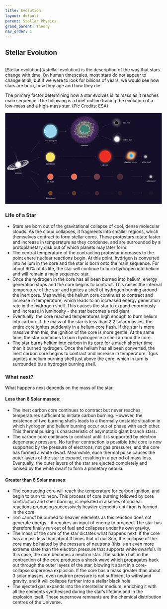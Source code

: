 ```yaml
---
title: Evolution
layout: default
parent: Stellar Physics
grand_parent: Theory
nav_order: 1
---
```


## Stellar Evolution

<br />
[Stellar evolution](#stellar-evolution) is the description of the way that stars change with time. On human timescales, most stars do not appear to change at all, but if we were to look for billions of years, we would see how stars are born, how they age and how they die.

The primary factor determining how a star evolves is its mass as it reaches main sequence. The following is a brief outline tracing the evolution of a low-mass and a high-mass star. (Pic Credits: [ESA](https://www.esa.int/))

![Stellar Evolution](../../assets/images/theory/stellar%20physics/evolution/stellar%20evolution.jpg)

### Life of a Star

- Stars are born out of the gravitational collapse of cool, dense molecular clouds. As the cloud collapses, it fragments into smaller regions, which themselves contract to form stellar cores. These protostars rotate faster and increase in temperature as they condense, and are surrounded by a protoplanetary disk out of which planets may later form.
- The central temperature of the contracting protostar increases to the point ehere nuclear reactions begin. At this point, hydrigen is converted into helium in the core and the star is born onto the main sequence. For about 90% of its life, the star will continue to burn hydrogen into helium and will remain a main sequence star.
- Once the hydrogen in the core has all been burned into helium, energy generation stops and the core begins to contract. This raises the internal temperature of the star and ignites a shell of hydrogen burning around the inert core. Meanwhile, the helium core continues to contract and increase in temperature, which leads to an increased energy generation rate in the hydrogen shell. This causes the star to expand enormously and increase in luminosity - the star becomes a red giant.
- Eventually, the core reached temperatures high enough to burn helium into carbon. If the mass of the star is less than 2.2 solar masses, the entire core ignites suddently in a helium core flash. If the star is more massive than this, the ignition of the core is more gentle. At the same time, the star continues to burn hydrogen in a shell around the core.
- The star burns helium into carbon in its core for a much shorter time than it burned hydrogen. Once the helium has all been converted, the inert carbon core begins to contract and increase in temperature. Tgus ugnites a helium burning shell just above the core, which in turn is surrounded bu a hydrogen burning shell.

### What next?

What happens next depends on the mass of the star.

#### Less than 8 Solar masses:

- The inert carbon core continues to contract but never reaches temperatures sufficient to initiate carbon burning. However, the existence of two burning shells leads to a thermally unstable situation in which hydrogen and helium burning occur out of phase with each other. This thermal pulsing is characteristic of asymptotic giant branch stars.
- The carbon core continues to contract until it is supported by electron degeneracy pressure. No further contraction is possible (the core is now supported by the pressure of electrons, not gas pressure), and the core has formed a white dwarf. Meanwhile, each thermal pulse causes the outer layers of the star to expand, resulting in a period of mass loss. Eventually, the outer layers of the star are ejected completely and ionised by the white dwarf to form a planetary nebula.

#### Greater than 8 Solar masses:

- The contracting core will reach the temperature for carbon ignition, and begin to burn to neon. This process of core burning followed by core contraction and shell burning, is repeated in a series of nuclear reactions producing successively heavier elements until iron is formed in the core.
- Iron cannot be burned to heavier elements as this reaction does not generate energy - it requires an input of energy to proceed. The star has therefore finally run out of fuel and collapses under its own gravity.
- The mass of the core of the star dictates what happens next. If the core has a mass less than about 3 times that of our Sun, the collapse of the core may be halted by the pressure of neutrons (this is an even more extreme state than the electron pressure that supports white dwarfs!). In this case, the core becomes a neutron star. The sudden halt in the contraction of the core produces a shock wave which propagates back out through the outer layers of the star, blowing it apart in a core-collapse supernova explosion. If the core has a mass greater than about 3 solar masses, even neutron pressure is not sufficient to withstand gravity, and it will collapse further into a stellar black hole.
- The ejected gas expands into the interstellar medium, enriching it with all the elements synthesised during the star’s lifetime and in the explosion itself. These supernova remnants are the chemical distribution centres of the Universe.

